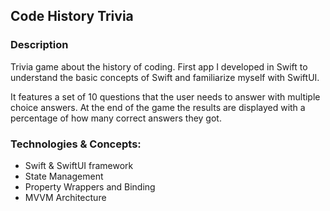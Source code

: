 ## Code History Trivia


### Description

Trivia game about the history of coding. First app I developed in Swift to understand the basic concepts of Swift and familiarize myself with SwiftUI.

It features a set of 10 questions that the user needs to answer with multiple choice answers. At the end of the game the results are displayed with a percentage of how many correct answers they got.

### Technologies & Concepts:
- Swift & SwiftUI framework
- State Management
- Property Wrappers and Binding
- MVVM Architecture
